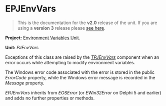 # EPJEnvVars #

> This is the documentation for the **v2.0** release of the unit. If you are using a **version 3** release please [see here](http://wiki.delphidabbler.com/index.php/Docs/EPJEnvVars).

**Project:** [Environment Variables Unit](EnvironmentVariablesUnit.md).

**Unit:** _PJEnvVars_

Exceptions of this class are raised by the _[TPJEnvVars](TPJEnvVars.md)_ component when an error occurs while attempting to modify environment variables.

The Windows error code associated with the error is stored in the public _ErrorCode_ property, while the Windows error message is recorded in the _Message_ property.

_EPJEnvVars_ inherits from _EOSError_ (or _EWin32Error_ on Delphi 5 and earlier) and adds no further properties or methods.